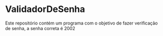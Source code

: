 # ValidadorDeSenha

Este repositório contém um programa com o objetivo de fazer verificação de senha, a senha correta é 2002
